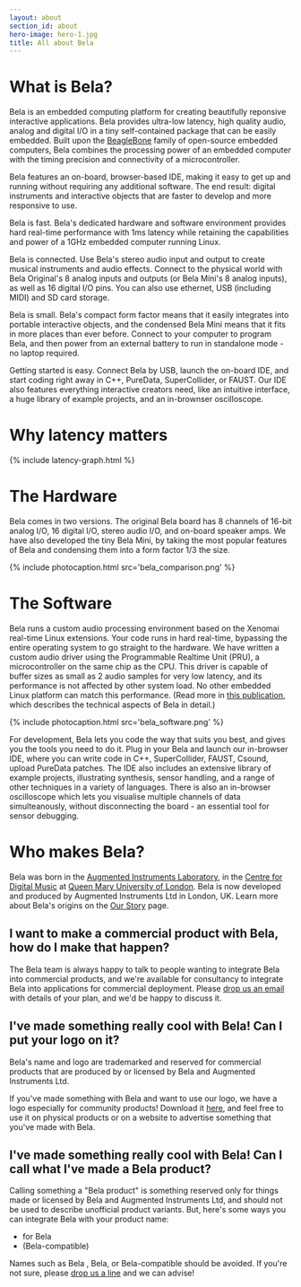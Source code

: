 ```yaml
---
layout: about
section_id: about
hero-image: hero-1.jpg
title: All about Bela
---
```


# What is Bela?

Bela is an embedded computing platform for creating beautifully reponsive interactive applications. Bela provides ultra-low latency, high quality audio, analog and digital I/O in a tiny self-contained package that can be easily embedded. Built upon the [BeagleBone](https://beagleboard.org/) family of open-source embedded computers, Bela combines the processing power of an embedded computer with the timing precision and connectivity of a microcontroller.

Bela features an on-board, browser-based IDE, making it easy to get up and running without requiring any additional software. The end result: digital instruments and interactive objects that are faster to develop and more responsive to use.

<span class="list-header">Bela is fast.</span> Bela's dedicated hardware and software environment provides hard real-time performance with 1ms latency while retaining the capabilities and power of a 1GHz embedded computer running Linux.

<span class="list-header">Bela is connected.</span> Use Bela's stereo audio input and output to create musical instruments and audio effects. Connect to the physical world with Bela Original's 8 analog inputs and outputs (or Bela Mini's 8 analog inputs), as well as 16 digital I/O pins. You can also use ethernet, USB (including MIDI) and SD card storage.

<span class="list-header">Bela is small.</span> Bela's compact form factor means that it easily integrates into portable interactive objects, and the condensed Bela Mini means that it fits in more places than ever before. Connect to your computer to program Bela, and then power from an external battery to run in standalone mode - no laptop required.

<span class="list-header">Getting started is easy.</span> Connect Bela by USB, launch the on-board IDE, and start coding right away in C++, PureData, SuperCollider, or FAUST. Our IDE also features everything interactive creators need, like an intuitive interface, a huge library of example projects, and an in-brownser oscilloscope.

# Why latency matters

{% include latency-graph.html %}

# The Hardware

Bela comes in two versions. The original Bela board has 8 channels of 16-bit analog I/O, 16 digital I/O, stereo audio I/O, and on-board speaker amps. We have also developed the tiny Bela Mini, by taking the most popular features of Bela and condensing them into a form factor 1/3 the size.

{% include photocaption.html src='bela_comparison.png' %}

# The Software

Bela runs a custom audio processing environment based on the Xenomai real-time Linux extensions. Your code runs in hard real-time, bypassing the entire operating system to go straight to the hardware. We have written a custom audio driver using the Programmable Realtime Unit (PRU), a microcontroller on the same chip as the CPU. This driver is capable of buffer sizes as small as 2 audio samples for very low latency, and its performance is not affected by other system load. No other embedded Linux platform can match this performance. (Read more in [this publication](http://eecs.qmul.ac.uk/~andrewm/mcpherson_aes2015.pdf), which describes the technical aspects of Bela in detail.)

{% include photocaption.html src='bela_software.png' %}

For development, Bela lets you code the way that suits you best, and gives you the tools you need to do it. Plug in your Bela and launch our in-browser IDE, where you can write code in C++, SuperCollider, FAUST, Csound, upload PureData patches. The IDE also includes an extensive library of example projects, illustrating synthesis, sensor handling, and a range of other techniques in a variety of languages. There is also an in-browser oscilloscope which lets you visualise multiple channels of data simulteanously, without disconnecting the board - an essential tool for sensor debugging. 

# Who makes Bela?

Bela was born in the [Augmented Instruments Laboratory](http://instrumentslab.org/), in the [Centre for Digital Music](http://c4dm.eecs.qmul.ac.uk/) at [Queen Mary University of London](https://www.qmul.ac.uk/). Bela is now developed and produced by Augmented Instruments Ltd in London, UK. Learn more about Bela's origins on the [Our Story](our-story) page.

## I want to make a commercial product with Bela, how do I make that happen?

The Bela team is always happy to talk to people wanting to integrate Bela into commercial products, and we're available for consultancy to integrate Bela into applications for commercial deployment. Please <a href="mailto:info@bela.io">drop us an email</a> with details of your plan, and we'd be happy to discuss it.

## I've made something really cool with Bela! Can I put your logo on it?

Bela's name and logo are trademarked and reserved for commercial products that are produced by or licensed by Bela and Augmented Instruments Ltd.

If you've made something with Bela and want to use our logo, we have a logo especially for community products! Download it <a href="bela_community_logo.svg">here</a>, and feel free to use it on physical products or on a website to advertise something that you've made with Bela. 

## I've made something really cool with Bela! Can I call what I've made a Bela product?

Calling something a "Bela product" is something reserved only for things made or licensed by Bela and Augmented Instruments Ltd, and should not be used to describe unofficial product variants. But, here's some ways you can integrate Bela with your product name:

- <ProductName> for Bela
- <ProductName> (Bela-compatible)

Names such as Bela <ProductName>, <ProductName> Bela, or Bela-compatible <ProductName> should be avoided. If you're not sure, please <a href="mailto:info@bela.io">drop us a line</a> and we can advise! 